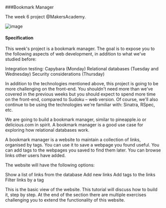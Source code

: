 ###Bookmark Manager

The week 6 project @MakersAcademy.

![image](https://dchtm6r471mui.cloudfront.net/hackpad.com_HrmLraJclly_p.52567_1380216944437_Screen%20Shot%202013-09-26%20at%2018.33.15.png)
 
#### Specification 

This week's project is a bookmark manager. The goal is to expose you to the following aspects of web development, in addition to what we've studied before:

Integration testing: Capybara (Monday)
Relational databases (Tuesday and Wednesday)
Security considerations (Thursday)

In addition to the technologies mentioned above, this project is going to be more challenging on the front-end. You shouldn't need more than we've covered in the previous weeks but you should expect to spend more time on the front-end, compared to Sudoku – web version. Of course, we'll also continue to be using the technologies we're familiar with: Sinatra, RSpec, etc.

We are going to build a bookmark manager, similar to pineapple.io or delicious.com in spirit. A bookmark manager is a good use case for exploring how relational databases work.

A bookmark manager is a website to maintain a collection of links, organised by tags. You can use it to save a webpage you found useful. You can add tags to the webpages you saved to find them later. You can browse links other users have added.

The website will have the following options:

Show a list of links from the database
Add new links
Add tags to the links
Filter links by a tag

This is the basic view of the website. This tutorial will discuss how to build it, step by step. At the end of the section there are multiple exercises challenging you to extend the functionality of this website. 
